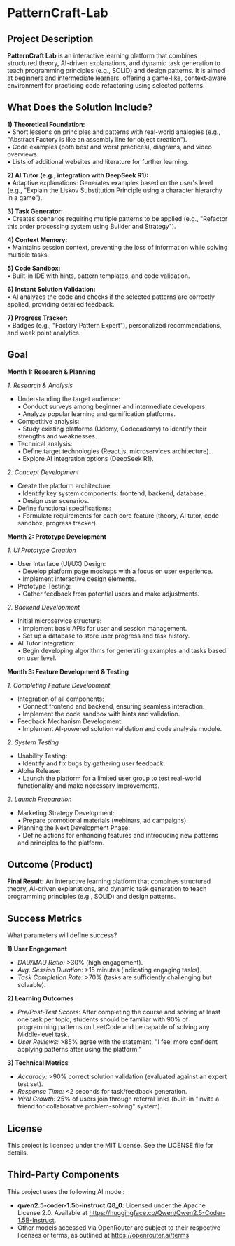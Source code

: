 # PatternCraft-Lab

## Project Description
**PatternCraft Lab** is an interactive learning platform that combines structured theory, AI-driven explanations, and dynamic task generation to teach programming principles (e.g., SOLID) and design patterns. It is aimed at beginners and intermediate learners, offering a game-like, context-aware environment for practicing code refactoring using selected patterns.

## What Does the Solution Include?
**1) Theoretical Foundation:**  
• Short lessons on principles and patterns with real-world analogies (e.g., "Abstract Factory is like an assembly line for object creation").  
• Code examples (both best and worst practices), diagrams, and video overviews.  
• Lists of additional websites and literature for further learning.

**2) AI Tutor (e.g., integration with DeepSeek R1):**  
• Adaptive explanations: Generates examples based on the user's level (e.g., "Explain the Liskov Substitution Principle using a character hierarchy in a game").

**3) Task Generator:**  
• Creates scenarios requiring multiple patterns to be applied (e.g., "Refactor this order processing system using Builder and Strategy").

**4) Context Memory:**  
• Maintains session context, preventing the loss of information while solving multiple tasks.

**5) Code Sandbox:**  
• Built-in IDE with hints, pattern templates, and code validation.

**6) Instant Solution Validation:**  
• AI analyzes the code and checks if the selected patterns are correctly applied, providing detailed feedback.

**7) Progress Tracker:**  
• Badges (e.g., "Factory Pattern Expert"), personalized recommendations, and weak point analytics.


## Goal

**Month 1: Research & Planning**

*1. Research & Analysis*  
- Understanding the target audience:  
• Conduct surveys among beginner and intermediate developers.  
• Analyze popular learning and gamification platforms.  
- Competitive analysis:  
• Study existing platforms (Udemy, Codecademy) to identify their strengths and weaknesses.  
- Technical analysis:  
• Define target technologies (React.js, microservices architecture).  
• Explore AI integration options (DeepSeek R1).

*2. Concept Development*  
- Create the platform architecture:  
• Identify key system components: frontend, backend, database.  
• Design user scenarios.  
- Define functional specifications:  
• Formulate requirements for each core feature (theory, AI tutor, code sandbox, progress tracker).

**Month 2: Prototype Development**

*1. UI Prototype Creation*  
- User Interface (UI/UX) Design:  
• Develop platform page mockups with a focus on user experience.  
• Implement interactive design elements.  
- Prototype Testing:  
• Gather feedback from potential users and make adjustments.

*2. Backend Development*  
- Initial microservice structure:  
• Implement basic APIs for user and session management.  
• Set up a database to store user progress and task history.  
- AI Tutor Integration:  
• Begin developing algorithms for generating examples and tasks based on user level.

**Month 3: Feature Development & Testing**

*1. Completing Feature Development*  
- Integration of all components:  
• Connect frontend and backend, ensuring seamless interaction.  
• Implement the code sandbox with hints and validation.  
- Feedback Mechanism Development:  
• Implement AI-powered solution validation and code analysis module.

*2. System Testing*  
- Usability Testing:  
• Identify and fix bugs by gathering user feedback.  
- Alpha Release:  
• Launch the platform for a limited user group to test real-world functionality and make necessary improvements.

*3. Launch Preparation*  
- Marketing Strategy Development:  
• Prepare promotional materials (webinars, ad campaigns).  
- Planning the Next Development Phase:  
• Define actions for enhancing features and introducing new patterns and principles to the platform.


## Outcome (Product)
**Final Result:** An interactive learning platform that combines structured theory, AI-driven explanations, and dynamic task generation to teach programming principles (e.g., SOLID) and design patterns.


## Success Metrics  
What parameters will define success?

**1) User Engagement**  
- *DAU/MAU Ratio:* >30% (high engagement).  
- *Avg. Session Duration:* >15 minutes (indicating engaging tasks).  
- *Task Completion Rate:* >70% (tasks are sufficiently challenging but solvable).

**2) Learning Outcomes**  
- *Pre/Post-Test Scores:* After completing the course and solving at least one task per topic, students should be familiar with 90% of programming patterns on LeetCode and be capable of solving any Middle-level task.  
- *User Reviews:* >85% agree with the statement, "I feel more confident applying patterns after using the platform."

**3) Technical Metrics**
- *Accuracy:* >90% correct solution validation (evaluated against an expert test set).
- *Response Time:* <2 seconds for task/feedback generation.
- *Viral Growth:* 25% of users join through referral links (built-in "invite a friend for collaborative problem-solving" system).

## License
This project is licensed under the MIT License. See the LICENSE file for details.

## Third-Party Components
This project uses the following AI model:
- **qwen2.5-coder-1.5b-instruct.Q8_0**: Licensed under the Apache License 2.0. Available at https://huggingface.co/Qwen/Qwen2.5-Coder-1.5B-Instruct.
- Other models accessed via OpenRouter are subject to their respective licenses or terms, as outlined at https://openrouter.ai/terms.